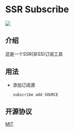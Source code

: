 # SSR Subscribe
![](https://github.com/ywxt/ssr-subscribe/workflows/CI%20with%20Gradle/badge.svg)

## 介绍

这是一个SSR(非SS)订阅工具

## 用法

- 添加订阅源
  
  ```shell script
  subscribe add SOURCE
  ```
  
## 开源协议
[MIT](LICENSE)
